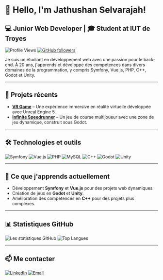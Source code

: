 # 👋 Hello, I'm Jathushan Selvarajah!

## 💻 Junior Web Developer | 🎓 Student at IUT de Troyes

![Profile Views](https://komarev.com/ghpvc/?username=jathushanselvarajah&color=brightgreen) 
[![GitHub followers](https://img.shields.io/github/followers/jathushanselvarajah?label=Followers&style=social)](https://github.com/jathushanselvarajah)

Je suis un étudiant en développement web avec une passion pour le back-end. À 20 ans, j'apprends et développe des compétences dans divers domaines de la programmation, y compris Symfony, Vue.js, PHP, C++, Godot et Unity.

---

## 🚀 Projets récents
- [**VR Game**](https://github.com/jathushanselvarajah/VR-Game) – Une expérience immersive en réalité virtuelle développée avec Unreal Engine 5.
- [**Infinite Speedrunner**](https://github.com/jathushanselvarajah/Infinite-Speedrunner) – Un jeu de course multijoueur avec une zone de jeu dynamique, construit sous Godot.

---

## 🛠 Technologies et outils
![Symfony](https://img.shields.io/badge/-Symfony-000000?style=flat&logo=symfony&logoColor=white) 
![Vue.js](https://img.shields.io/badge/-Vue.js-4FC08D?style=flat&logo=vue.js&logoColor=white) 
![PHP](https://img.shields.io/badge/-PHP-777BB4?style=flat&logo=php&logoColor=white) 
![MySQL](https://img.shields.io/badge/-MySQL-4479A1?style=flat&logo=mysql&logoColor=white) 
![C++](https://img.shields.io/badge/-C++-00599C?style=flat&logo=c%2B%2B&logoColor=white) 
![Godot](https://img.shields.io/badge/-Godot-478CBF?style=flat&logo=godot-engine&logoColor=white) 
![Unity](https://img.shields.io/badge/-Unity-000000?style=flat&logo=unity&logoColor=white)

---

## 🌱 Ce que j'apprends actuellement
- Développement **Symfony** et **Vue.js** pour des projets web dynamiques.
- Création de jeux en **Godot** et **Unity**.
- Amélioration des compétences en **C++** pour des projets plus complexes.

---

## 📊 Statistiques GitHub
![Les statistiques GitHub](https://github-readme-stats.vercel.app/api?username=jathushanselvarajah&show_icons=true&theme=radical&count_private=true)
![Top Langues](https://github-readme-stats.vercel.app/api/top-langs/?username=jathushanselvarajah&layout=compact&theme=radical)

---

## 📫 Me contacter
[![LinkedIn](https://img.shields.io/badge/-LinkedIn-0A66C2?style=flat&logo=LinkedIn&logoColor=white)](https://www.linkedin.com/in/jathushan-selvarajah)
[![Email](https://img.shields.io/badge/-Email-D14836?style=flat&logo=Gmail&logoColor=white)](mailto:jathushan.selvarajah@example.com)

